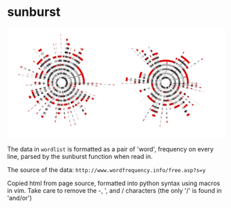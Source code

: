 # sunburst

![alt-text](test.png)

The data in `wordlist` is formatted as a pair of 'word', frequency on every line, parsed by the
sunburst function when read in. 

The source of the data: `http://www.wordfrequency.info/free.asp?s=y`

Copied html from page source, formatted into python syntax using macros in vim.
Take care to remove the -, ', and / characters (the only '/' is found in
'and/or')
